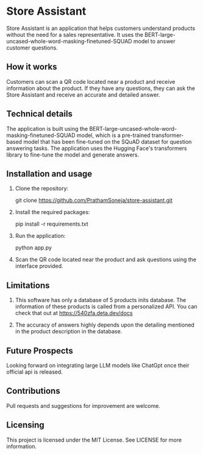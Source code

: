 # Store Assistant

Store Assistant is an application that helps customers understand products without the need for a sales representative. It uses the BERT-large-uncased-whole-word-masking-finetuned-SQUAD model to answer customer questions.
## How it works

Customers can scan a QR code located near a product and receive information about the product. If they have any questions, they can ask the Store Assistant and receive an accurate and detailed answer.
## Technical details

The application is built using the BERT-large-uncased-whole-word-masking-finetuned-SQUAD model, which is a pre-trained transformer-based model that has been fine-tuned on the SQuAD dataset for question answering tasks.
The application uses the Hugging Face's transformers library to fine-tune the model and generate answers.

## Installation and usage

1. Clone the repository:

    git clone https://github.com/PrathamSoneja/store-assistant.git

2. Install the required packages:

    pip install -r requirements.txt

3. Run the application:

    python app.py

4. Scan the QR code located near the product and ask questions using the interface provided.

## Limitations

1. This software has only a database of 5 products inits database. The information of these products is called from a personalized API. You can check that out at https://540zfa.deta.dev/docs

2. The accuracy of answers highly depends upon the detailing mentioned in the product description in the database.

## Future Prospects

Looking forward on integrating large LLM models like ChatGpt once their official api is released.

## Contributions

Pull requests and suggestions for improvement are welcome.

## Licensing

This project is licensed under the MIT License. See LICENSE for more information.

